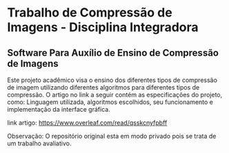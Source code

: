 # Trabalho de Compressão de Imagens - Disciplina Integradora
## Software Para Auxílio de Ensino de Compressão de Imagens

Este projeto acadêmico visa o ensino dos diferentes tipos de compressão de imagem utilizando diferentes algoritmos para diferentes tipos de compressão. O artigo no link a seguir contém as especificações do projeto, como: Linguagem utilizada, algoritmos escolhidos, seu funcionamento e implementação da interface gráfica.

link artigo: https://www.overleaf.com/read/qsskcnyfpbff

Observação: O repositório original esta em modo privado pois se trata de um trabalho avaliativo.
